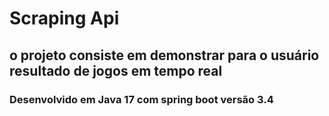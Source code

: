# Scraping Api 

## o projeto consiste em demonstrar para o usuário resultado de jogos em tempo real

### Desenvolvido em Java 17 com spring boot versão 3.4


